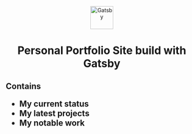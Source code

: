 <p align="center">
  <a href="https://www.gatsbyjs.com">
    <img alt="Gatsby" src="https://www.gatsbyjs.com/Gatsby-Monogram.svg" width="60" />
  </a>
</p>
<h1 align="center">
  Personal Portfolio Site build with Gatsby
</h1>

<h2>Contains</2>
<ul>
  <li>My current status</li>
    <li>My latest projects</li>
    <li>My notable work</li>
</ul>
